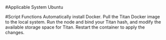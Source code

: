 #Applicable System
  Ubuntu
  
#Script Functions
  Automatically install Docker.
  Pull the Titan Docker image to the local system.
  Run the node and bind your Titan hash, and modify the available storage space for Titan.
  Restart the container to apply the changes.
